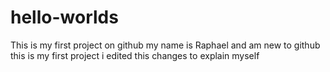 # hello-worlds
This is my first project on github
my name is Raphael and am new to github this is my first project 
i edited this changes to explain myself
